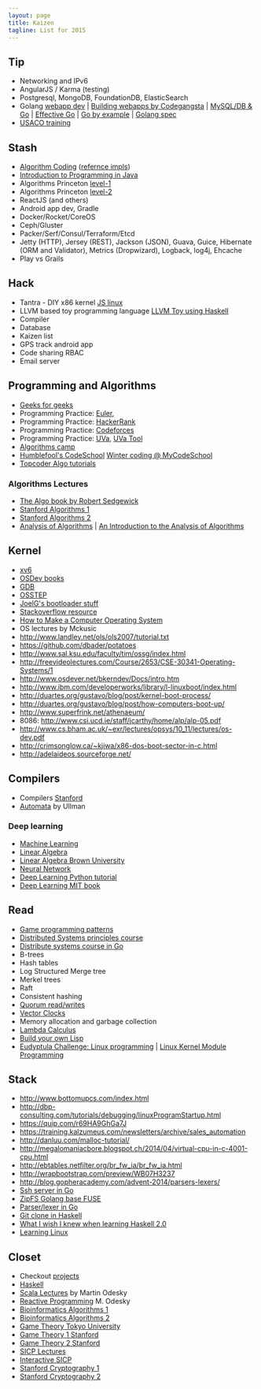 ```yaml
---
layout: page
title: Kaizen
tagline: List for 2015
---
```


## Tip

- Networking and IPv6
- AngularJS / Karma (testing)
- Postgresql, MongoDB, FoundationDB, ElasticSearch
- Golang [webapp dev](https://github.com/astaxie/build-web-application-with-golang/blob/master/en/preface.md) | [Building webapps by Codegangsta](http://codegangsta.gitbooks.io/building-web-apps-with-go/content/) | [MySQL/DB & Go](http://go-database-sql.org/index.html) | [Effective Go](http://golang.org/doc/effective_go.html) | [Go by example](https://gobyexample.com/) | [Golang spec](https://golang.org/ref/spec)
- [USACO training](http://train.usaco.org/usacogate)

## Stash

- [Algorithm Coding](./algorithms.html) ([refernce impls](https://github.com/kennyledet/Algorithm-Implementations))
- [Introduction to Programming in Java](http://introcs.cs.princeton.edu/java/home/)
- Algorithms Princeton [level-1](https://class.coursera.org/algs4partI-003/lecture)
- Algorithms Princeton [level-2](https://class.coursera.org/algs4partII-002/lecture)
- ReactJS (and others)
- Android app dev, Gradle
- Docker/Rocket/CoreOS
- Ceph/Gluster
- Packer/Serf/Consul/Terraform/Etcd
- Jetty (HTTP), Jersey (REST), Jackson (JSON), Guava, Guice, Hibernate (ORM and Validator), Metrics (Dropwizard), Logback, log4j, Ehcache
- Play vs Grails

## Hack

- Tantra - DIY x86 kernel [JS linux](https://github.com/levskaya/jslinux-deobfuscated)
- LLVM based toy programming language [LLVM Toy using Haskell](http://www.stephendiehl.com/llvm/)
- Compiler
- Database
- Kaizen list
- GPS track android app
- Code sharing RBAC
- Email server

## Programming and Algorithms

- [Geeks for geeks](http://www.geeksforgeeks.org/)
- Programming Practice: [Euler](http://projecteuler.net/),
- Programming Practice: [HackerRank](https://www.hackerrank.com/)
- Programming Practice: [Codeforces](http://codeforces.com/)
- Programming Practice: [UVa](http://uva.onlinejudge.org), [UVa Tool](http://uhunt.felix-halim.net/id/0)
- [Algorithms camp](http://www.youtube.com/watch?v=vZ2Wn6Ly8Ok&playnext=1&list=PL713C10F05D6BB7BF)
- [Humblefool's CodeSchool](http://mycodeschool.com/problems) [Winter coding @ MyCodeSchool](http://wintercoding.mycodeschool.com/)
- [Topcoder Algo tutorials](http://community.topcoder.com/tc?module=Static&d1=tutorials&d2=alg_index)

### Algorithms Lectures

- [The Algo book by Robert Sedgewick](http://algs4.cs.princeton.edu/home/)
- [Stanford Algorithms 1](https://www.coursera.org/course/algo)
- [Stanford Algorithms 2](https://www.coursera.org/course/algo2)
- [Analysis of Algorithms](https://www.coursera.org/course/aofa) | [An Introduction to the Analysis of Algorithms](http://aofa.cs.princeton.edu/home/)

## Kernel

- [xv6](http://pdos.csail.mit.edu/6.828/2012/xv6.html)
- [OSDev books](http://wiki.osdev.org/Books)
- [GDB](http://beej.us/guide/bggdb/)
- [OSSTEP](http://pages.cs.wisc.edu/~remzi/OSTEP/)
- [JoelG's bootloader stuff](http://joelgompert.com/OS/TableOfContents.htm)
- [Stackoverflow resource](http://stackoverflow.com/questions/43180/what-are-some-resources-for-getting-started-in-operating-system-development)
- [How to Make a Computer Operating System](http://samypesse.github.io/How-to-Make-a-Computer-Operating-System/)
- OS lectures by Mckusic
- http://www.landley.net/ols/ols2007/tutorial.txt
- https://github.com/dbader/potatoes
- http://www.sal.ksu.edu/faculty/tim/ossg/index.html
- http://freevideolectures.com/Course/2653/CSE-30341-Operating-Systems/1
- http://www.osdever.net/bkerndev/Docs/intro.htm
- http://www.ibm.com/developerworks/library/l-linuxboot/index.html
- http://duartes.org/gustavo/blog/post/kernel-boot-process/
- http://duartes.org/gustavo/blog/post/how-computers-boot-up/
- http://www.superfrink.net/athenaeum/
- 8086: http://www.csi.ucd.ie/staff/jcarthy/home/alp/alp-05.pdf
- http://www.cs.bham.ac.uk/~exr/lectures/opsys/10_11/lectures/os-dev.pdf
- http://crimsonglow.ca/~kjiwa/x86-dos-boot-sector-in-c.html
- http://adelaideos.sourceforge.net/

## Compilers

- Compilers [Stanford](https://class.coursera.org/compilers-003/lecture)
- [Automata](https://class.coursera.org/automata-002/lecture) by Ullman

### Deep learning

- [Machine Learning](https://www.coursera.org/course/ml)
- [Linear Algebra](https://www.khanacademy.org/math/linear-algebra)
- [Linear Algebra Brown University](https://www.coursera.org/course/matrix)
- [Neural Network](https://www.coursera.org/course/neuralnets)
- [Deep Learning Python tutorial](http://deeplearning.net/tutorial/deeplearning.pdf)
- [Deep Learning MIT book](http://www.iro.umontreal.ca/~bengioy/dlbook/)

## Read

- [Game programming patterns](http://gameprogrammingpatterns.com/index.html)
- [Distributed Systems principles course](http://dcg.ethz.ch/lectures/podc_allstars/)
- [Distribute systems course in Go](http://www.cs.cmu.edu/~dga/15-440/F12/syllabus.html)
- B-trees
- Hash tables
- Log Structured Merge tree
- Merkel trees
- Raft
- Consistent hashing
- [Quorum read/writes](https://en.wikipedia.org/wiki/Quorum_%28distributed_computing%29)
- [Vector Clocks](https://en.wikipedia.org/wiki/Vector_clock)
- Memory allocation and garbage collection
- [Lambda Calculus](https://www.youtube.com/playlist?list=PL4A05CF0478DAD704)
- [Build your own Lisp](http://www.buildyourownlisp.com/contents)
- [Eudyptula Challenge: Linux programming](http://eudyptula-challenge.org/) | [Linux Kernel Module Programming](http://www.tldp.org/LDP/lkmpg/2.4/html/book1.htm)

## Stack

- http://www.bottomupcs.com/index.html
- http://dbp-consulting.com/tutorials/debugging/linuxProgramStartup.html
- https://quip.com/r69HA9GhGa7J
- https://training.kalzumeus.com/newsletters/archive/sales_automation
- http://danluu.com/malloc-tutorial/
- http://megalomaniacbore.blogspot.ch/2014/04/virtual-cpu-in-c-4001-cpu.html
- http://ebtables.netfilter.org/br_fw_ia/br_fw_ia.html
- http://wrapbootstrap.com/preview/WB07H3237
- http://blog.gopheracademy.com/advent-2014/parsers-lexers/
- [Ssh server in Go](http://blog.appsdeck.eu/post/105010314493/writing-a-replacement-to-openssh-using-go-2-2)
- [ZipFS Golang base FUSE](https://github.com/bazillion/zipfs)
- [Parser/lexer in Go](http://blog.gopheracademy.com/advent-2014/parsers-lexers/)
- [Git clone in Haskell](http://stefan.saasen.me/articles/git-clone-in-haskell-from-the-bottom-up)
- [What I wish I knew when learning Haskell 2.0](http://dev.stephendiehl.com/hask/#cabal)
- [Learning Linux](http://www.tldp.org/LDP/tlk/tlk-toc.html)

## Closet

- Checkout [projects](https://github.com/karan/Projects)
- [Haskell](http://www.scs.stanford.edu/11au-cs240h/)
- [Scala Lectures](https://class.coursera.org/progfun-003/lecture) by Martin Odesky
- [Reactive Programming](https://class.coursera.org/reactive-001/lecture) M. Odesky
- [Bioinformatics Algorithms 1](https://www.coursera.org/course/bioinformatics)
- [Bioinformatics Algorithms 2](https://www.coursera.org/course/bioinformatics2)
- [Game Theory Tokyo University](https://www.coursera.org/course/welcomegametheory)
- [Game Theory 1 Stanford](https://www.coursera.org/course/gametheory)
- [Game Theory 2 Stanford](https://www.coursera.org/course/gametheory2)
- [SICP Lectures](http://ocw.mit.edu/courses/electrical-engineering-and-computer-science/6-001-structure-and-interpretation-of-computer-programs-spring-2005/video-lectures/)
- [Interactive SICP](http://xuanji.appspot.com/isicp/index.html)
- [Stanford Cryptography 1](https://www.coursera.org/course/crypto)
- [Stanford Cryptography 2](https://www.coursera.org/course/crypto2)
